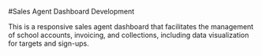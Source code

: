 #Sales Agent Dashboard Development

This is a responsive sales agent dashboard that facilitates the management of school accounts, invoicing, and collections, including data visualization for targets and sign-ups.
